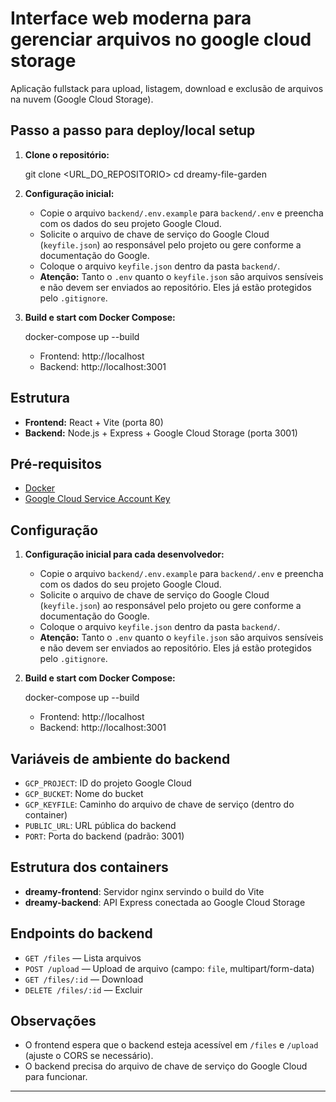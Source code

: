 # Interface web moderna para gerenciar arquivos no google cloud storage 

Aplicação fullstack para upload, listagem, download e exclusão de arquivos na nuvem (Google Cloud Storage).

## Passo a passo para deploy/local setup

1. **Clone o repositório:**

   git clone <URL_DO_REPOSITORIO>
   cd dreamy-file-garden
   

2. **Configuração inicial:**
   - Copie o arquivo `backend/.env.example` para `backend/.env` e preencha com os dados do seu projeto Google Cloud.
   - Solicite o arquivo de chave de serviço do Google Cloud (`keyfile.json`) ao responsável pelo projeto ou gere conforme a documentação do Google.
   - Coloque o arquivo `keyfile.json` dentro da pasta `backend/`.
   - **Atenção:** Tanto o `.env` quanto o `keyfile.json` são arquivos sensíveis e não devem ser enviados ao repositório. Eles já estão protegidos pelo `.gitignore`.

3. **Build e start com Docker Compose:**
   
   docker-compose up --build
   
   - Frontend: http://localhost
   - Backend: http://localhost:3001

## Estrutura
- **Frontend:** React + Vite (porta 80)
- **Backend:** Node.js + Express + Google Cloud Storage (porta 3001)

## Pré-requisitos
- [Docker](https://www.docker.com/get-started/)
- [Google Cloud Service Account Key](https://cloud.google.com/iam/docs/creating-managing-service-account-keys)

## Configuração

1. **Configuração inicial para cada desenvolvedor:**
   - Copie o arquivo `backend/.env.example` para `backend/.env` e preencha com os dados do seu projeto Google Cloud.
   - Solicite o arquivo de chave de serviço do Google Cloud (`keyfile.json`) ao responsável pelo projeto ou gere conforme a documentação do Google.
   - Coloque o arquivo `keyfile.json` dentro da pasta `backend/`.
   - **Atenção:** Tanto o `.env` quanto o `keyfile.json` são arquivos sensíveis e não devem ser enviados ao repositório. Eles já estão protegidos pelo `.gitignore`.

2. **Build e start com Docker Compose:**
   
   docker-compose up --build
   
   - Frontend: http://localhost
   - Backend: http://localhost:3001

## Variáveis de ambiente do backend
- `GCP_PROJECT`: ID do projeto Google Cloud
- `GCP_BUCKET`: Nome do bucket
- `GCP_KEYFILE`: Caminho do arquivo de chave de serviço (dentro do container)
- `PUBLIC_URL`: URL pública do backend
- `PORT`: Porta do backend (padrão: 3001)

## Estrutura dos containers
- **dreamy-frontend**: Servidor nginx servindo o build do Vite
- **dreamy-backend**: API Express conectada ao Google Cloud Storage

## Endpoints do backend
- `GET /files` — Lista arquivos
- `POST /upload` — Upload de arquivo (campo: `file`, multipart/form-data)
- `GET /files/:id` — Download
- `DELETE /files/:id` — Excluir

## Observações
- O frontend espera que o backend esteja acessível em `/files` e `/upload` (ajuste o CORS se necessário).
- O backend precisa do arquivo de chave de serviço do Google Cloud para funcionar.

---
